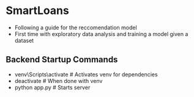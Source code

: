# SmartLoans

- Following a guide for the reccomendation model
- First time with exploratory data analysis and training a model given a dataset

## Backend Startup Commands

- venv\Scripts\activate # Activates venv for dependencies
- deactivate # When done with venv
- python app.py # Starts server

